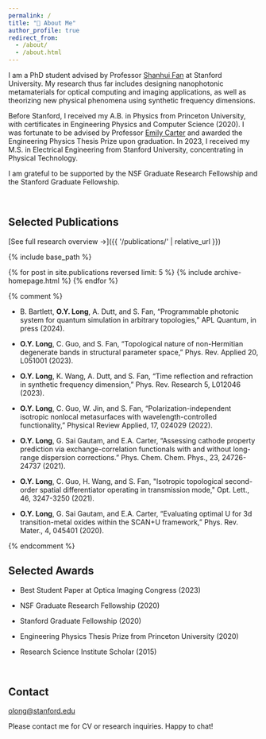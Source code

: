 ```yaml
---
permalink: /
title: "🌸 About Me"
author_profile: true
redirect_from: 
  - /about/
  - /about.html
---
```



I am a PhD student advised by Professor [Shanhui Fan](https://fangroup.stanford.edu/) at Stanford University. My research thus far includes designing nanophotonic metamaterials for optical computing and imaging applications, as well as theorizing new physical phenomena using synthetic frequency dimensions.

Before Stanford, I received my A.B. in Physics from Princeton University, with certificates in Engineering Physics and Computer Science (2020). I was fortunate to be advised by Professor [Emily Carter](https://carter.princeton.edu/) and awarded the Engineering Physics Thesis Prize upon graduation. In 2023, I received my M.S. in Electrical Engineering from Stanford University, concentrating in Physical Technology.

I am grateful to be supported by the NSF Graduate Research Fellowship and the Stanford Graduate Fellowship.

<br>

## Selected Publications

[See full research overview →]({{ '/publications/' | relative_url }})

{% include base_path %}

<div class="homepage-pubs">
  {% for post in site.publications reversed limit: 5 %}
    {% include archive-homepage.html %}
  {% endfor %}
</div>

{% comment %}
* B. Bartlett, **O.Y. Long**, A. Dutt, and S. Fan, “Programmable photonic system for quantum simulation in arbitrary topologies,” APL Quantum, in press (2024).

* **O.Y. Long**, C. Guo, and S. Fan, “Topological nature of non-Hermitian degenerate bands in structural parameter space,” Phys. Rev. Applied 20, L051001 (2023).

* **O.Y. Long**, K. Wang, A. Dutt, and S. Fan, “Time reflection and refraction in synthetic frequency dimension,” Phys. Rev. Research 5, L012046 (2023).

* **O.Y. Long**, C. Guo, W. Jin, and S. Fan, “Polarization-independent isotropic nonlocal metasurfaces with wavelength-controlled functionality,” Physical Review Applied, 17, 024029 (2022).

* **O.Y. Long**, G. Sai Gautam, and E.A. Carter, “Assessing cathode property prediction via exchange-correlation functionals with and without long-range dispersion corrections.” Phys. Chem. Chem. Phys., 23, 24726-24737 (2021).

* **O.Y. Long**, C. Guo, H. Wang, and S. Fan, "Isotropic topological second-order spatial differentiator operating in transmission mode," Opt. Lett., 46, 3247-3250 (2021).

* **O.Y. Long**, G. Sai Gautam, and E.A. Carter, “Evaluating optimal U for 3d transition-metal oxides within the SCAN+U framework,” Phys. Rev. Mater., 4, 045401 (2020).

{% endcomment %}
<br>

## Selected Awards


* Best Student Paper at Optica Imaging Congress (2023)

* NSF Graduate Research Fellowship (2020)

* Stanford Graduate Fellowship (2020)

* Engineering Physics Thesis Prize from Princeton University (2020)

* Research Science Institute Scholar (2015)

<br>

## Contact

olong@stanford.edu 

Please contact me for CV or research inquiries. Happy to chat!